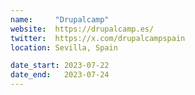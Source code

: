 ```yaml
---
name:     "Drupalcamp"
website:  https://drupalcamp.es/
twitter:  https://x.com/drupalcampspain
location: Sevilla, Spain

date_start: 2023-07-22
date_end:   2023-07-24
---
```

